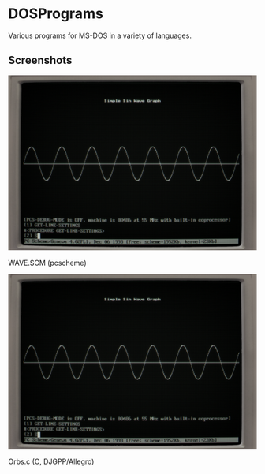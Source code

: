 # DOSPrograms

Various programs for MS-DOS in a variety of languages.

## Screenshots

![Image of wave.scm](https://raw.githubusercontent.com/Softwave/DOSPrograms/main/screenshots/wave.png)

WAVE.SCM (pcscheme)

![Image of orbs.c](https://raw.githubusercontent.com/Softwave/DOSPrograms/main/screenshots/wave.png)

Orbs.c (C, DJGPP/Allegro)